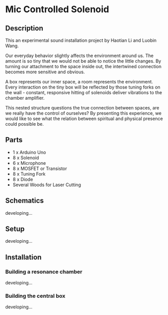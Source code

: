 # Mic Controlled Solenoid
## Description
This an experimental sound installation project by Haotian Li and Luobin Wang. 

Our everyday behavior slightly affects the environment around us. The amount is so tiny that we would not be able to notice the little changes. By turning our attachment to the space inside out, the intertwined connection becomes more sensitive and obvious. 

A box represents our inner space, a room represents the environment. Every interaction on the tiny box will be reflected by those tuning forks on the wall - constant, responsive hitting of solenoids deliver vibrations to the chamber amplifier. 

This nested structure questions the true connection between spaces, are we really have the control of ourselves? By presenting this experience, we would like to see what the relation between spiritual and physical presence could possible be.
## Parts
* 1 x Arduino Uno
* 8 x Solenoid
* 6 x Microphone
* 8 x MOSFET or Transistor
* 8 x Tuning Fork
* 8 x Diode
* Several Woods for Laser Cutting

## Schematics
developing…
## Setup
developing…
## Installation
### Building a resonance chamber
developing…
### Building the central box
developing…


